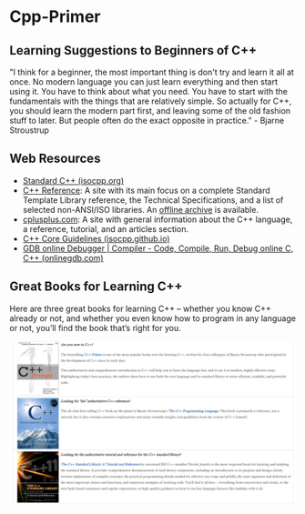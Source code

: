 # Cpp-Primer

## Learning Suggestions to Beginners of C++

"I think for a beginner, the most important thing is don't try and learn it all at once. No modern language you can just learn everything and then start using it. You have to think about what you need. You have to start with the fundamentals with the things that are relatively simple. So actually for C++, you should learn the modern part first, and leaving some of the old fashion stuff to later. But people often do the exact opposite in practice." - Bjarne Stroustrup

## Web Resources

- [Standard C++ (isocpp.org)](https://isocpp.org/)
- [C++ Reference](http://en.cppreference.com/w/): A site with its main focus on a complete Standard Template Library reference, the Technical Specifications, and a list of selected non-ANSI/ISO libraries. An [offline archive](http://en.cppreference.com/w/Cppreference:Archives) is available.
- [cplusplus.com](http://www.cplusplus.com/): A site with general information about the C++ language, a reference, tutorial, and an articles section.
- [C++ Core Guidelines (isocpp.github.io)](http://isocpp.github.io/CppCoreGuidelines/CppCoreGuidelines)
- [GDB online Debugger | Compiler - Code, Compile, Run, Debug online C, C++ (onlinegdb.com)](https://www.onlinegdb.com/)

## Great Books for Learning C++

Here are three great books for learning C++ – whether you know C++ already or not, and whether you even know how to program in any language or not, you’ll find the book that’s right for you.

![](https://github.com/ltimaginea/Cpp-Primer/blob/main/CppPrimer/Images/Chapter00/Ch00_00_GreatCppBooks.png)

